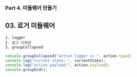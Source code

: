 ### Part 4. 미들웨어 만들기

## 03. 로거 미들웨어

```
1. logger
2. 로그 디자인
3. groupCollapsed
```

```js
console.groupCollapsed("action logger => ", action.type);
console.log("current state: ", currentState);
console.log("action payload:", action.payload);
console.groupEnd();
```
